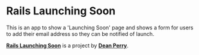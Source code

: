 # Rails Launching Soon

This is an app to show a 'Launching Soon' page and shows a form for users to add their email address so they can be notified of launch.

[**Rails Launching Soon**](http://github.com/deanperry/Rails-Launching-Soon) is a project by [**Dean Perry**](http://deanperry.net).
